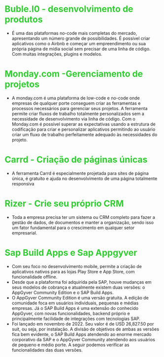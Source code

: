 #  <span style="color:#32CD32">Buble.I0 - desenvolvimento de produtos</span> 
- É uma das plataformas no-code mais completas do mercado, apresentando um número grande de possibilidades. É possível criar aplicativos como o Airbnb e começar um empreendimento ou sua própria página de mídia social sem precisar de uma linha de código. Com muitas integrações, plugins e modelos.

#  <span style="color:#32CD32">Monday.com -Gerenciamento de projetos</span> 
- A monday.com é uma plataforma de low-code e no-code onde empresas de qualquer porte conseguem criar as ferramentas e processos necessários para gerenciar seus projetos. A ferramenta permite criar fluxos de trabalho totalmente personalizados sem a necessidade de desenvolvimento via linha de código. Com o Monday.com é possível superar as expectativas usando a estrutura de codificação para criar e personalizar aplicativos permitindo ao usuário criar um fluxo de trabalho perfeitamente adequado às necessidades do projeto.

# <span style="color:#32CD32">Carrd - Criação de páginas únicas</span> 
- A ferramenta Carrd é especialmente projetada para sites de página única,
é gratuito e ajuda no desenvolvimento de uma página totalmente responsiva

#  <span style="color:#32CD32">Rizer - Crie seu próprio CRM</span>
- Toda a empresa precisa ter um sistema ou CRM completo para fazer a gestão de dados, de documentos e manter a organização, sendo isso um fator fundamental para o crescimento em qualquer setor empresarial.

#  <span style="color:#32CD32">Sap Build Apps e Sap Appgyver</span> 
- Com seu foco no desenvolvimento mobile, permite a criação de aplicativos nativos para as lojas Play Store e App Store, com funcionalidade offline. 
- Desde que a plataforma foi adquirida pela SAP, houve mudanças em seus modelos de cobrança e atualmente existem duas versões: o AppGyver Community Edition e o SAP Build Apps. 
- O AppGyver Community Edition é uma versão gratuita. A edição de comunidade foca em usuários individuais, pequenas e médias empresas. Já o SAP Build Apps é uma extensão do conhecido AppGyver, com novas funcionalidades, backend próprio e principalmente facilidade de integrações com tecnologias SAP.
- Foi lançado em novembro de 2022. Seu valor é de USD 26,827.50 por suit, ou seja, por instalação. A divisão de objetivos de ambas as versões fica bem evidente, o SAP Build Apps atendendo ao enorme mercado corporativo da SAP e o AppGyver Community atendendo aos usuários de pequeno e médio porte. A seguir podemos verificar as funcionalidades das duas versões.